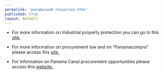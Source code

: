 ```yaml
---
permalink: 'panama/web-resources.html'
published: true
layout: default
---
```

* For more information on Industrial property protection you can go to this [site.](http://www.digerpi.gob.pa/.)

* For more information on procurement law and on “Panamacompra” please access this [site.](http://www.panamacompra.gob.pa/panamacompra/.)

* For information on Panama Canal procurement opportunities please access this [website.](http://www.pancanal.com/eng/procsales/buy.html.)

